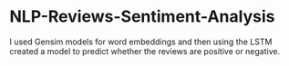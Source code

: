 # NLP-Reviews-Sentiment-Analysis
I used Gensim models for word embeddings and then using the LSTM created a model to predict whether the reviews are positive or negative. 
